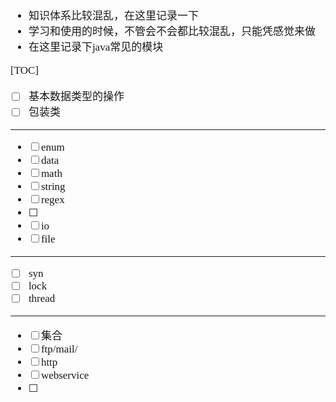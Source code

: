 <span  style="font-family: Simsun,serif; font-size: 17px; ">
 
- 知识体系比较混乱，在这里记录一下
- 学习和使用的时候，不管会不会都比较混乱，只能凭感觉来做
- 在这里记录下java常见的模块

[TOC]

- [ ] 基本数据类型的操作
- [ ] 包装类

---

- [ ] enum
- [ ] data
- [ ] math
- [ ] string
- [ ] regex
- [ ] 
- [ ] io
- [ ] file

---

- [ ] syn
- [ ] lock
- [ ] thread

---

- [ ] 集合
- [ ] ftp/mail/
- [ ] http
- [ ] webservice
- [ ] 

</span>